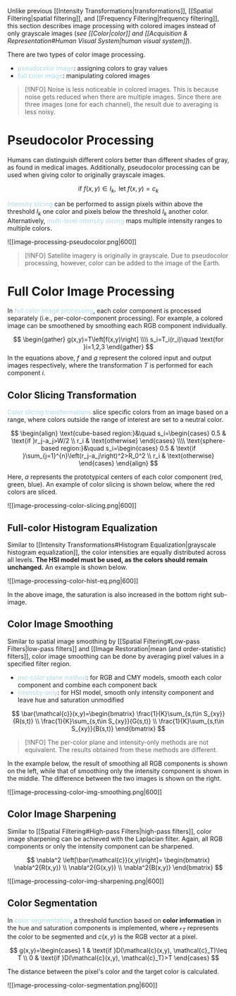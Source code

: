 Unlike previous [[Intensity Transformations|transformations]], [[Spatial Filtering|spatial filtering]], and [[Frequency Filtering|frequency filtering]], this section describes image processing with colored images instead of only grayscale images (*see [[Color|color]] and [[Acquisition & Representation#Human Visual System|human visual system]]*).

There are two types of color image processing.
- <span style = "color:lightblue">pseudocolor image</span>: assigning colors to gray values
- <span style = "color:lightblue">full color image</span>: manipulating colored images

> [!INFO]
> Noise is less noticeable in colored images. This is because noise gets reduced when there are multiple images. Since there are three images (one for each channel), the result due to averaging is less noisy.

# Pseudocolor Processing
Humans can distinguish different colors better than different shades of gray, as found in medical images. Additionally, pseudocolor processing can be used when giving color to originally grayscale images.

$$\text{if }f(x,y)\in I_k,\text{ let }f(x,y)=c_k$$

<span style = "color:lightblue">Intensity slicing</span> can be performed to assign pixels within above the threshold $I_k$ one color and pixels below the threshold $I_k$ another color. Alternatively, <span style = "color:lightblue">multi-level intensity slicing</span> maps multiple intensity ranges to multiple colors.

![[image-processing-pseudocolor.png|600]]

> [!INFO]
> Satellite imagery is originally in grayscale. Due to pseudocolor processing, however, color can be added to the image of the Earth.

# Full Color Image Processing
In <span style = "color:lightblue">full color image processing</span>, each color component is processed separately (i.e., per-color-component processing). For example, a colored image can be smoothened by smoothing each RGB component individually.

$$
\begin{gather}
	g(x,y)=T\left[f(x,y)\right] \\\\
	s_i=T_i(r_i)\quad \text{for }i=1,2,3
\end{gather}
$$
In the equations above, $f$ and $g$ represent the colored input and output images respectively, where the transformation $T$ is performed for each component $i$.

## Color Slicing Transformation
<span style = "color:lightblue">Color slicing transformations</span> slice specific colors from an image based on a range, where colors outside the range of interest are set to a neutral color.

$$
\begin{align}
	\text{cube-based region:}&\quad
	s_i=\begin{cases}
		0.5 & \text{if }r_j-a_j>W/2 \\
		r_i & \text{otherwise}
	\end{cases} \\\\
	\text{sphere-based region:}&\quad 
	s_i=\begin{cases}
		0.5 & \text{if }\sum_{j=1}^{n}\left(r_j-a_j\right)^2>R_0^2 \\
		r_i & \text{otherwise}
	\end{cases}
\end{align}
$$

Here, $a$ represents the prototypical centers of each color component (red, green, blue). An example of color slicing is shown below, where the red colors are sliced.

![[image-processing-color-slicing.png|600]]

## Full-color Histogram Equalization
Similar to [[Intensity Transformations#Histogram Equalization|grayscale histogram equalization]], the color intensities are equally distributed across all levels. **The HSI model must be used, as the colors should remain unchanged.** An example is shown below.

![[image-processing-color-hist-eq.png|600]]

In the above image, the saturation is also increased in the bottom right sub-image.

## Color Image Smoothing
Similar to spatial image smoothing by [[Spatial Filtering#Low-pass Filters|low-pass filters]] and [[Image Restoration|mean (and order-statistic) filters]], color image smoothing can be done by averaging pixel values in a specified filter region.
- <span style = "color:lightblue">per-color plane method</span>: for RGB and CMY models, smooth each color component and combine each component back
- <span style = "color:lightblue">intensity-only</span>: for HSI model, smooth only intensity component and leave hue and saturation unmodified

$$
\bar{\mathcal{c}}(x,y)=\begin{bmatrix}
	\frac{1}{K}\sum_{s,t\in S_{xy}}{R(s,t)} \\
	\frac{1}{K}\sum_{s,t\in S_{xy}}{G(s,t)} \\
	\frac{1}{K}\sum_{s,t\in S_{xy}}{B(s,t)}
\end{bmatrix}
$$

> [!INFO]
> The per-color plane and intensity-only methods are not equivalent. The results obtained from these methods are different.

In the example below, the result of smoothing all RGB components is shown on the left, while that of smoothing only the intensity component is shown in the middle. The difference between the two images is shown on the right.

![[image-processing-color-img-smoothing.png|600]]

## Color Image Sharpening
Similar to [[Spatial Filtering#High-pass Filters|high-pass filters]], color image sharpening can be achieved with the Laplacian filter. Again, all RGB components or only the intensity component can be sharpened.

$$
\nabla^2 \left[\bar{\mathcal{c}}(x,y)\right]=
\begin{bmatrix}
	\nabla^2{R(x,y)} \\
	\nabla^2{G(x,y)} \\
	\nabla^2{B(x,y)}
\end{bmatrix}
$$

![[image-processing-color-img-sharpening.png|600]]

## Color Segmentation
In <span style = "color:lightblue">color segmentation</span>, a threshold function based on **color information** in the hue and saturation components is implemented, where $\mathcal{c}_T$ represents the color to be segmented and $c(x,y)$ is the RGB vector at a pixel.

$$
g(x,y)=\begin{cases}
	1 & \text{if }D(\mathcal{c}(x,y), \mathcal{c}_T)\leq T \\
	0 & \text{if }D(\mathcal{c}(x,y), \mathcal{c}_T)>T
\end{cases}
$$

The distance between the pixel's color and the target color is calculated.

![[image-processing-color-segmentation.png|600]]
